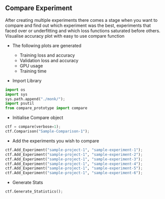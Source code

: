 ## Compare Experiment

<p> After creating multiple experiments there comes a stage when you want to compare and find out which experiment was the best, experiments that faced over or underfitting and which loss functions saturated before others.
Visualise accuracy plot with easy to use compare function</p>

- The following plots are generated
    - Training loss and accuracy
    - Validation loss and accuracy
    - GPU usage
    - Training time

- Import Library

```python
import os
import sys
sys.path.append("./monk/");
import psutil
from compare_prototype import compare
```

- Initialise Compare object

```python
ctf = compare(verbose=1);
ctf.Comparison("Sample-Comparison-1");
```

- Add the experiments you wish to compare

```python
ctf.Add_Experiment("sample-project-1", "sample-experiment-1");
ctf.Add_Experiment("sample-project-1", "sample-experiment-2");
ctf.Add_Experiment("sample-project-1", "sample-experiment-3");
ctf.Add_Experiment("sample-project-1", "sample-experiment-4");
ctf.Add_Experiment("sample-project-1", "sample-experiment-5");
ctf.Add_Experiment("sample-project-1", "sample-experiment-6");
```

- Generate Stats

```python
ctf.Generate_Statistics();
```